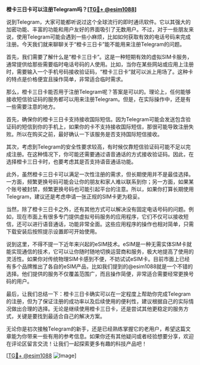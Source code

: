 **橙卡三日卡可以注册Telegram吗？[[TG💪+ @esim1088](https://t.me/s/esim1088)]**

说到Telegram，大家可能都听说过这个全球流行的即时通讯软件。它以其强大的加密功能、丰富的功能和用户友好的界面吸引了无数用户。不过，对于一些朋友来说，使用Telegram可能会遇到一些小麻烦，比如如何获取有效的电话号码来完成注册。今天我们就来聊聊关于“橙卡三日卡”能不能用来注册Telegram的问题。

首先，我们需要了解什么是“橙卡三日卡”。这是一种短期有效的虚拟SIM卡服务，通常提供给那些需要临时电话号码的人使用。比如，当你在某些网站或应用上注册时，需要输入一个手机号码接收验证码，“橙卡三日卡”就可以派上用场了。这种卡的特点是价格便宜且操作简单，非常适合临时需求。

那么，橙卡三日卡能否用于注册Telegram呢？答案是可以的。理论上，任何能够接收短信验证码的服务都可以用来注册Telegram。但是，在实际操作中，还是有一些需要注意的地方。

首先，确保你的橙卡三日卡支持接收国际短信。因为Telegram可能会发送包含验证码的短信到你的手机上，如果你的卡不支持接收国际短信，那很可能导致注册失败。所以在购买之前，最好确认一下该服务是否支持国际短信接收。

其次，考虑到Telegram的安全性要求较高，有时候仅靠短信验证码可能不足以完成注册。在这种情况下，你可能还需要通过语音通话的方式接收验证码。因此，在选择橙卡三日卡时，也要考虑其是否支持语音通话功能。

此外，虽然橙卡三日卡可以满足一次性注册的需求，但长期使用并不是最佳选择。一方面，频繁更换号码可能会让你的朋友和家人难以联系到你；另一方面，如果某个账号被封禁，频繁更换号码也可能引起平台的注意。所以，如果你打算长期使用Telegram，建议还是考虑申请一张正规的SIM卡更为稳妥。

当然，除了橙卡三日卡之外，还有其他方式可以解决没有固定电话号码的问题。例如，现在市面上有很多专门提供虚拟号码服务的应用程序，它们不仅可以接收短信，还可以进行语音通话，功能非常全面。这些应用程序的操作也相对简单，只需下载安装后按照提示设置即可开始使用。

说到这里，不得不提一下近年来兴起的eSIM技术。eSIM是一种无需实体SIM卡就能实现通信的技术，它可以让你随时随地切换运营商和服务，极大地提高了使用的灵活性。如果你对传统物理SIM卡感到不便，不妨试试eSIM卡。目前市面上已经有多个品牌推出了各自的eSIM产品，比如我们提到的@esim1088就是一个不错的选择。他们提供的服务不仅覆盖范围广，而且操作简便，非常适合需要经常更换号码的用户。

最后，让我们总结一下：橙卡三日卡确实可以在一定程度上帮助你完成Telegram的注册，但为了保证注册的成功率以及后续使用的便利性，建议根据自己的实际情况做出合理的选择。无论是继续使用橙卡三日卡，还是尝试其他更稳定的服务方式，关键是要找到最适合自己的解决方案。

无论你是初次接触Telegram的新手，还是已经熟练掌握它的老用户，希望这篇文章能为你带来一些有用的参考信息。如果你还有其他疑问或者经验想要分享，欢迎在评论区留言交流！让我们一起探索更多有趣的科技产品吧！

[[TG💪+ @esim1088](https://t.me/s/esim1088) ![Image](https://i.postimg.cc/4NQfJmqS/Snipaste-2025-05-13-00-14-12.png)]